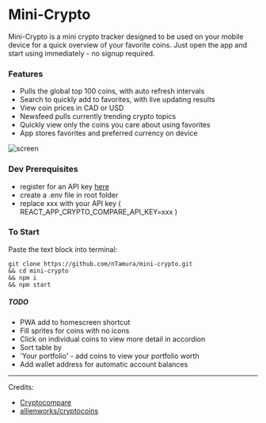 # Mini-Crypto

Mini-Crypto is a mini crypto tracker designed to be used on your mobile device for a quick overview of your favorite coins. Just open the app and start using immediately - no signup required.

### Features

- Pulls the global top 100 coins, with auto refresh intervals
- Search to quickly add to favorites, with live updating results
- View coin prices in CAD or USD
- Newsfeed pulls currently trending crypto topics
- Quickly view only the coins you care about using favorites
- App stores favorites and preferred currency on device

![screen](https://raw.githubusercontent.com/nTamura/mini-crypto/master/public/screen-min.png)

### Dev Prerequisites

- register for an API key [here](https://min-api.cryptocompare.com/)
- create a .env file in root folder
- replace xxx with your API key ( REACT_APP_CRYPTO_COMPARE_API_KEY=xxx )

### To Start

Paste the text block into terminal:

```
git clone https://github.com/nTamura/mini-crypto.git
&& cd mini-crypto
&& npm i
&& npm start
```

##### TODO

- PWA add to homescreen shortcut
- Fill sprites for coins with no icons
- Click on individual coins to view more detail in accordion
- Sort table by
- 'Your portfolio' - add coins to view your portfolio worth
- Add wallet address for automatic account balances

---

Credits:

- [Cryptocompare](https://cryptocompare.com/)
- [allienworks/cryptocoins](https://github.com/allienworks/cryptocoins)

